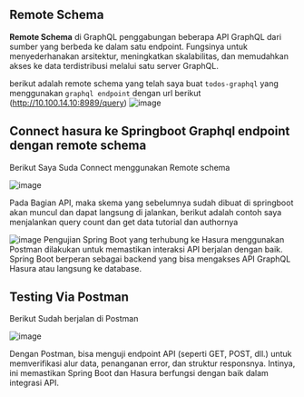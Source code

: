 ## Remote Schema

**Remote Schema** di GraphQL penggabungan beberapa API GraphQL dari sumber yang berbeda ke dalam satu endpoint. Fungsinya untuk menyederhanakan arsitektur, meningkatkan skalabilitas, dan memudahkan akses ke data terdistribusi melalui satu server GraphQL.

berikut adalah remote schema yang telah saya buat `todos-graphql` yang menggunakan `graphql endpoint` dengan url berikut (http://10.100.14.10:8989/query)
![image](https://github.com/user-attachments/assets/ebb765e2-cee9-4fef-98ef-b8a07f7b4e9a)

## Connect hasura ke Springboot Graphql endpoint dengan remote schema
Berikut Saya Suda Connect menggunakan Remote schema

![image](https://github.com/user-attachments/assets/0a8cbac7-75c3-4701-b0df-a1f37cf7908e)

Pada Bagian API, maka skema yang sebelumnya sudah dibuat di springboot akan muncul dan dapat langsung di jalankan, berikut adalah contoh saya menjalankan query count dan get data tutorial dan authornya

![image](https://github.com/user-attachments/assets/dd77abbf-e544-4994-88f5-14c4d9690bc5)
Pengujian Spring Boot yang terhubung ke Hasura menggunakan Postman dilakukan untuk memastikan interaksi API berjalan dengan baik. Spring Boot berperan sebagai backend yang bisa mengakses API GraphQL Hasura atau langsung ke database.

## Testing Via Postman
Berikut Sudah berjalan di Postman

![image](https://github.com/user-attachments/assets/c47048b9-3bc0-43df-8d4c-3bd7c9d97f2f)

Dengan Postman, bisa menguji endpoint API (seperti GET, POST, dll.) untuk memverifikasi alur data, penanganan error, dan struktur responsnya. Intinya, ini memastikan Spring Boot dan Hasura berfungsi dengan baik dalam integrasi API.
